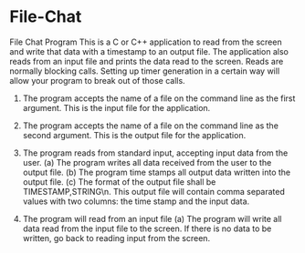 # File-Chat

File Chat Program
This is a C or C++ application to read from the screen and write that data with a timestamp to an output file. The application also reads from an input file and prints the data read to the screen. Reads are normally blocking calls. Setting up timer generation in a certain way will allow your program to break out of those calls.

1. The program accepts the name of a file on the command line as the first argument. This is the input file for the application.

2. The program accepts the name of a file on the command line as the second argument. This is the output file for the application.

3. The program reads from standard input, accepting input data from the user.
(a) The program writes all data received from the user to the output file.
(b) The program time stamps all output data written into the output file.
(c) The format of the output file shall be TIMESTAMP,STRING\n. This output file will contain comma separated values with two columns: the time stamp and the input data.

4. The program will read from an input file
(a) The program will write all data read from the input file to the screen. If there is no data to be written, go back to reading input from the screen.
